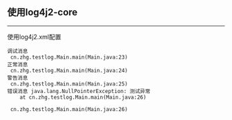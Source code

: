 ## 使用log4j2-core
* * *
使用log4j2.xml配置

```控制台
调试消息
 cn.zhg.testlog.Main.main(Main.java:23)
正常消息
 cn.zhg.testlog.Main.main(Main.java:24)
警告消息
 cn.zhg.testlog.Main.main(Main.java:25)
错误消息 java.lang.NullPointerException: 测试异常
	at cn.zhg.testlog.Main.main(Main.java:26)

 cn.zhg.testlog.Main.main(Main.java:26)

```